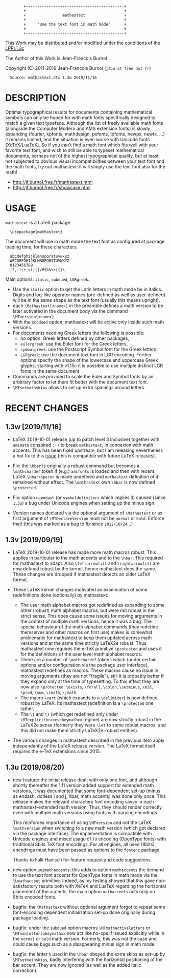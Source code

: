 <!-- -->
            +-------------------------------------------+
            +                                           +
            +                mathastext                 +
            +                                           +
            +     'Use the text font in math mode'      +
            +                                           +
            +-------------------------------------------+

This Work may be distributed and/or modified under the conditions
of the [LPPL1.3c](http://www.latex-project.org/lppl/lppl-1-3c.txt)

The Author of this Work is Jean-Francois Burnol

Copyright (C) 2011-2019 Jean-Francois Burnol (`jfbu at free dot fr`)

      Source: mathastext.dtx 1.3w 2019/11/16


DESCRIPTION
===========

Optimal typographical results for documents containing
mathematical symbols can only be hoped for with math fonts
specifically designed to match a given text typeface.
Although the list of freely available math fonts (alongside
the Computer Modern and AMS extension fonts) is slowly
expanding (fourier, kpfonts, mathdesign, pxfonts, txfonts,
newpx, newtx, ...) it remains limited, and the situation is
even worse with Unicode fonts (XeTeX/LuaTeX). So if you can't
find a math font which fits well with your favorite text
font, and wish to still be able to typeset mathematical
documents, perhaps not of the highest typographical quality,
but at least not subjected to obvious visual incompatibilities
between your text font and the math fonts, try out mathastext:
it will simply use the text font also for the math!

- http://jf.burnol.free.fr/mathastext.html
- http://jf.burnol.free.fr/showcase.html

USAGE
=====

`mathastext` is a LaTeX package

      \usepackage{mathastext}

The document will use in math mode the text font as configured at
package loading time, for these characters:

      abcdefghijklmnopqrstuvwxyz
      ABCDEFGHIJKLMNOPQRSTUVWXYZ
      0123456789
      !?,.:;+-=()[]/#$%&<>|{}\

Main options: `italic`, `subdued`, `LGRgreek`.
- Use the `italic` option to get the Latin letters in math mode
  be in italics. Digits and log-like operator names (pre-defined
  as well as user-defined) will be in the same shape as the text
  font (usually this means upright).
- each `\Mathastext[<name>]` in the preamble defines a math version
  to be later activated in the document body via the command
  `\MTversion{<name>}`.
- With the `subdued` option, mathastext will be active
  only inside such math versions.
- For documents needing Greek letters the following is
  possible:
  - no option: Greek letters defined by other packages,
  - `eulergreek`: use the Euler font for the Greek letters,
  - `symbolgreek`: use the Postscript Symbol font for the
     Greek letters.
  - `LGRgreek`: use the document text font in LGR encoding.
     Further options specify the shape of the lowercase
     and uppercase Greek glyphs; starting with v1.15c it is
     possible to use multiple distinct LGR fonts in the
     same document.
- Commands are provided to scale the Euler and Symbol fonts by an
  arbitrary factor to let them fit better with the document text
  font.
- `\MTsetmathskips` allows to set up extra spacings around letters.

RECENT CHANGES
==============

1.3w \[2019/11/16\]
----

* LaTeX 2019-10-01 release (up to patch level 3 inclusive)
  together with `amsmath` conspired `:-)` to break `mathastext`,
  in connexion with math accents. This has been fixed upstream,
  but I am releasing nevertheless a hot fix to this
  [issue](https://github.com/latex3/latex2e/issues/216)
  (this is compatible with future LaTeX releases).

* Fix: the `\hbar` is originally a robust command but
  becomes a `\mathchardef` token if (e.g.) `amsfonts` is
  loaded and then with recent LaTeX `\hbar<space>` is
  made undefined and `mathastext` definition of it
  remained without effect. The `\mathastext` own `\hbar`
  is now defined `\protected`.

* Fix: option `noendash` (or `symboldelimiters` which implies
  it) caused (since `1.3u`) a bug under Unicode engines when
  setting up the minus sign.

* Version names declared via the optional argument of
  `\Mathastext` or as first argument of `\MTDeclareVersion`
  must not be `normal` or `bold`. Enforce that! (this was
  marked as a bug to fix since `2012/10/24`...)

1.3v \[2019/09/19\]
----

* LaTeX 2019-10-01 release has made more math macros robust.
  This applies in particular to the math accents and to the
  `\hbar`. This required for mathastext to adapt. Also
  `\leftarrowfill` and `\rightarrowfill` are now defined
  robust by the kernel, hence mathastext does the same. These
  changes are dropped if mathastext detects an older LaTeX
  format.

* These LaTeX kernel changes motivated an examination of some
  redefinitions done (optionally) by mathastext:
  - The user math alphabet macros got redefined as expanding
    to some other (robust) math alphabet macros, but were not
    robust in the strict sense. This does cause some issues
    for moving arguments in the context of multiple math
    versions, hence it was a bug. The special behaviour of the
    math alphabet commands (they redefine themselves and other
    macros on first use) makes is somewhat problematic for
    mathastext to keep them updated across math versions and
    at the same time strictly LaTeX2e robust. Thus mathastext
    now requires the e-TeX primitive `\protected` and uses it
    for the definitions of the user level math alphabet
    macros.
  - There are a number of `\mathchardef` tokens which (under
    certain options and/or configuration via the package user
    interface), mathastext redefines as macros. These macros
    cause no issue in moving arguments (they are not
    "fragile"), still it is probably better if they expand
    only at the time of typesetting. To this effect they are
    now also `\protected`: `\exists`, `\forall`, `\colon`,
    `\setminus`, `\mid`, `\prod`, `\sum`, `\imath`, `\jmath`.
  - The macro `\vert` (which expands to a `\delimiter`) is now
    defined robust by LaTeX. Its mathastext redefinition is a
    `\protected` one rather.
  - The `\{` and `\}` (which get redefined only under
    `\MTexplicitbracesobeymathxx` regime) are now strictly
    robust in the LaTeX2e sense (formerly they were `\let` to
    some robust macros, and this did not make them strictly
    LaTeX2e-robust entities).

* The various changes in mathastext described in the previous item
  apply independently of the LaTeX release version. The
  LaTeX format itself requires the e-TeX extensions since 2015.

1.3u (2019/08/20)
---

* new feature: the initial release dealt with only one font, and
  although shortly thereafter the 1.11 version added support for
  extended math versions, it was documented that some font-dependent
  set-up (minus as endash, dotless i and j, hbar, math accents) was
  done only once. This release makes the relevant characters font
  encoding savvy in each mathastext-extended math version. Thus,
  they should render correctly even with multiple math versions
  using fonts with varying encodings.

  This reinforces importance of using `\MTversion` and not the
  LaTeX `\mathversion` when switching to a new math version (which
  got declared via the package interface). The implementation is
  compatible with Unicode engines and mixed usage of `TU` encoding
  (OpenType fonts) with traditional 8bits TeX font encodings. For
  all engines, all used (8bits) encodings must have been passed as
  options to the `fontenc` package.

  Thanks to Falk Hanisch for feature request and code suggestions.

* new option `unimathaccents`: this adds to option `mathaccents`
  the demand to use the text font accents for OpenType fonts in math
  mode via the `\Umathaccent` primitive. Indeed, as my testing
  showed that this gave non-satisfactory results both with XeTeX
  and LuaTeX regarding the horizontal placement of the accents,
  the main option `mathaccents` acts only on 8bits encoded fonts.

* bugfix: the `\Mathastext` without optional argument forgot to
  repeat some font-encoding dependent initialization set-up done
  originally during package loading.

* bugfix: under the `subdued` option macros `\MTmathactiveletters`
  or `\MTnonlettersobeymathxx` now act like no-ops if
  issued explicitly while in the `normal` or `bold` math version.
  Formerly, this was not the case and could cause bugs such as a
  disappearing minus sign in math mode.

* bugfix: the letter `h` used in the `\hbar` obeyed the extra
  skips as set-up by `\MTsetmathskips`, badly interfering with the
  horizontal positioning of the bar accent. They are now ignored
  (as well as the added italic correction).

